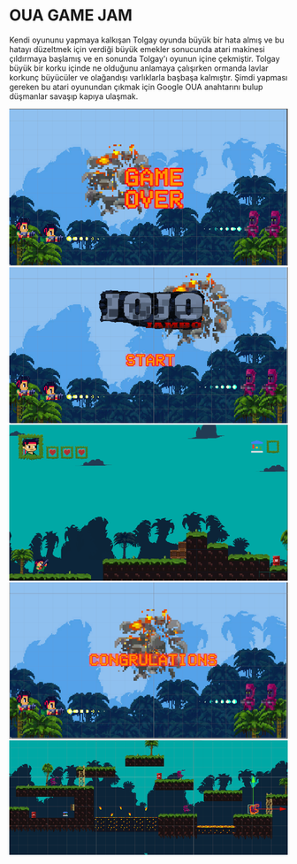 <h1>OUA GAME JAM</h1>
<p>Kendi oyununu yapmaya kalkışan Tolgay oyunda büyük bir hata almış ve bu hatayı düzeltmek için verdiği büyük emekler sonucunda atari makinesi çıldırmaya başlamış ve en sonunda Tolgay'ı oyunun içine çekmiştir. Tolgay büyük bir korku içinde ne olduğunu anlamaya çalışırken ormanda lavlar korkunç büyücüler ve olağandışı varlıklarla başbaşa kalmıştır. Şimdi yapması gereken bu atari oyunundan çıkmak için Google OUA anahtarını bulup düşmanlar savaşıp kapıya ulaşmak.  </p>
<img src="SS1.png">
<img src="SS2.png">
<img src="SS3.png">
<img src="SS4.png">
<img src="SS5.png">
